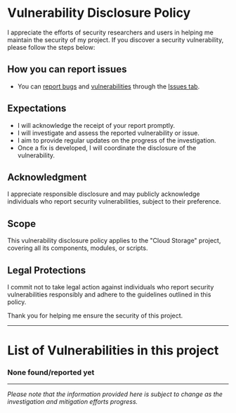 # Vulnerability Disclosure Policy

I appreciate the efforts of security researchers and users in helping me maintain the security of my project. If you discover a security vulnerability, please follow the steps below:

## How you can report issues

- You can [report bugs](https://github.com/itsmateo20/Cloud/issues/new?assignees=itsmateo20&labels=bug&template=BUG-REPORT.yml&title=%5BBug%5D%3A+) and [vulnerabilities](https://github.com/itsmateo20/Cloud/issues/new?assignees=itsmateo20&labels=vulnerability&template=VULNERABILTY.yml&title=%5BVulnerability%5D%3A+) through the [Issues tab](https://github.com/itsmateo20/Cloud/issues).

## Expectations

- I will acknowledge the receipt of your report promptly.
- I will investigate and assess the reported vulnerability or issue.
- I aim to provide regular updates on the progress of the investigation.
- Once a fix is developed, I will coordinate the disclosure of the vulnerability.

## Acknowledgment

I appreciate responsible disclosure and may publicly acknowledge individuals who report security vulnerabilities, subject to their preference.

## Scope

This vulnerability disclosure policy applies to the "Cloud Storage" project, covering all its components, modules, or scripts.

## Legal Protections

I commit not to take legal action against individuals who report security vulnerabilities responsibly and adhere to the guidelines outlined in this policy.

Thank you for helping me ensure the security of this project.

---

# List of Vulnerabilities in this project

### None found/reported yet
---

*Please note that the information provided here is subject to change as the investigation and mitigation efforts progress.*
